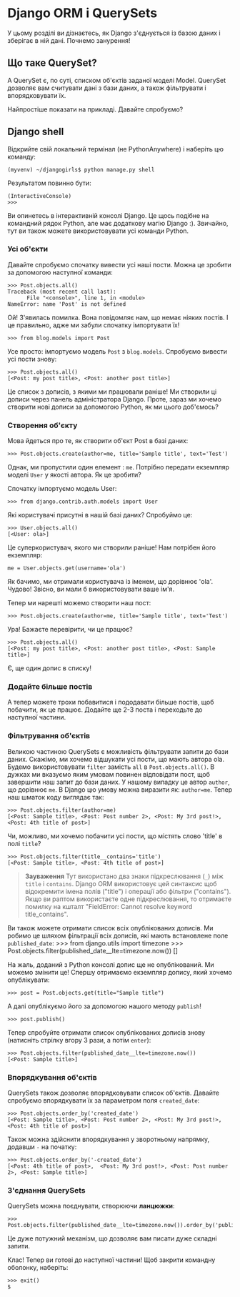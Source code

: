# Django ORM і QuerySets

У цьому розділі ви дізнаєтесь, як Django з'єднується із базою даних і зберігає в ній дані. Почнемо занурення!


## Що таке QuerySet?

A QuerySet є, по суті, списком об'єктів заданої моделі Model. QuerySet дозволяє вам считувати дані з бази даних, а також фільтрувати і впорядковувати їх.

Найпростіше показати на прикладі. Давайте спробуємо?


## Django shell

Відкрийте свій локальний термінал (не PythonAnywhere) і наберіть цю команду:

    (myvenv) ~/djangogirls$ python manage.py shell

Результатом повинно бути:

    (InteractiveConsole)
    >>>

Ви опинетесь в інтерактивній консолі Django. Це щось подібне на командний рядок Python, але має додаткову магію Django :). Звичайно, тут ви також можете використовувати усі команди Python.


### Усі об'єкти

Давайте спробуємо спочатку вивести усі наші пости. Можна це зробити за допомогою наступної команди:

    >>> Post.objects.all()
    Traceback (most recent call last):
          File "<console>", line 1, in <module>
    NameError: name 'Post' is not defined

Ой! З'явилась помилка. Вона повідомляє нам, що немає ніяких постів. І це правильно, адже ми забули спочатку імпортувати їх!

    >>> from blog.models import Post

Усе просто: імпортуємо модель `Post` з `blog.models`. Спробуємо вивести усі пости знову:

    >>> Post.objects.all()
    [<Post: my post title>, <Post: another post title>]

Це список з дописів, з якими ми працювали раніше! Ми створили ці дописи через панель адміністратора Django. Проте, зараз ми хочемо створити нові дописи за допомогою Python, як ми цього доб'ємось?


### Створення об'єкту

Мова йдеться про те, як створити об'єкт Post в базі даних:

    >>> Post.objects.create(author=me, title='Sample title', text='Test')

Однак, ми пропустили один елемент : `me`. Потрібно передати екземпляр моделі `User` у якості автора. Як це зробити?

Спочатку імпортуємо модель User:

    >>> from django.contrib.auth.models import User

Які користувачі присутні в нашій базі даних? Спробуймо це:

    >>> User.objects.all()
    [<User: ola>]

Це суперкористувач, якого ми створили раніше! Нам потрібен його екземпляр:

    me = User.objects.get(username='ola')

Як бачимо, ми отримали користувача із іменем, що дорівнює 'ola'. Чудово! Звісно, ви мали б використовувати ваше ім'я.

Тепер ми нарешті можемо створити наш пост:

    >>> Post.objects.create(author=me, title='Sample title', text='Test')

Ура! Бажаєте перевірити, чи це працює?

    >>> Post.objects.all()
    [<Post: my post title>, <Post: another post title>, <Post: Sample title>]

Є, ще один допис в списку!


### Додайте більше постів

А тепер можете трохи побавитися і пододавати більше постів, щоб побачити, як це працює. Додайте ще 2-3 поста і переходьте до наступної частини.


### Фільтрування об'єктів

Великою частиною QuerySets є можливість фільтрувати запити до бази даних. Скажімо, ми хочемо відшукати усі пости, що мають автора ola. Будемо використовувати `filter` замість `all` в `Post.objects.all()`. В дужках ми вказуємо яким умовам повинен відповідати пост, щоб завершити наш запит до бази даних. У нашому випадку це автор `author`, що дорівнює `me`. В Django цю умову можна виразити як: `author=me`. Тепер наш шматок коду виглядає так:

    >>> Post.objects.filter(author=me)
    [<Post: Sample title>, <Post: Post number 2>, <Post: My 3rd post!>, <Post: 4th title of post>]

Чи, можливо, ми хочемо побачити усі пости, що містять слово 'title' в полі `title`?

    >>> Post.objects.filter(title__contains='title')
    [<Post: Sample title>, <Post: 4th title of post>]

> **Зауваження** Тут використано два знаки підкреслювання (`_`) між `title` і `contains`. Django ORM використовує цей синтаксис щоб відокремити імена полів ("title") і операції або фільтри ("contains"). Якщо ви раптом використаєте одне підкреслювання, то отримаєте помилку на кшталт "FieldError: Cannot resolve keyword title_contains".

Ви також можете отримати список всіх опублікованих дописів. Ми робимо це шляхом фільтрації всіх дописів, які мають встановлене поле `published_date`:
    >>> from django.utils import timezone
    >>> Post.objects.filter(published_date__lte=timezone.now())
    []

На жаль, доданий з Python консолі допис ще не опублікований. Ми можемо змінити це! Спершу отримаємо екземпляр допису, який хочемо опублікувати:

    >>> post = Post.objects.get(title="Sample title")

А далі опублікуємо його за допомогою нашого методу `publish`!

    >>> post.publish()

Тепер спробуйте отримати список опублікованих дописів знову (натисніть стрілку вгору 3 рази, а потім `enter`):

    >>> Post.objects.filter(published_date__lte=timezone.now())
    [<Post: Sample title>]


### Впорядкування об'єктів

QuerySets також дозволяє впорядковувати список об'єктів. Давайте спробуємо впорядкувати їх за параметром поля `created_date`:

    >>> Post.objects.order_by('created_date')
    [<Post: Sample title>, <Post: Post number 2>, <Post: My 3rd post!>, <Post: 4th title of post>]

Також можна здійснити впорядкування у зворотньому напрямку, додавши `-` на початку:

    >>> Post.objects.order_by('-created_date')
    [<Post: 4th title of post>,  <Post: My 3rd post!>, <Post: Post number 2>, <Post: Sample title>]


### З'єднання QuerySets

QuerySets можна поєднувати, створюючи **ланцюжки**:

    >>> Post.objects.filter(published_date__lte=timezone.now()).order_by('published_date')

Це дуже потужний механізм, що дозволяє вам писати дуже складні запити.

Клас! Тепер ви готові до наступної частини! Щоб закрити командну оболонку, наберіть:

    >>> exit()
    $
